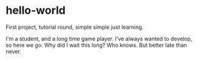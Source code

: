 # hello-world
First project, tutorial round, simple simple just learning.

I'm a student, and a long time game player.  I've always wanted to develop, so here we go.  Why did I wait this long? Who knows.  But better late than never. 
